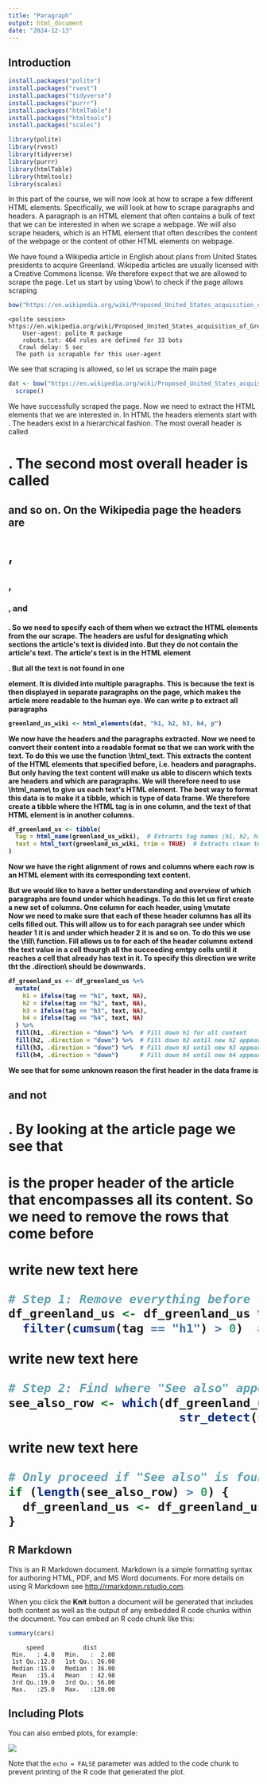 ```yaml
---
title: "Paragraph"
output: html_document
date: "2024-12-13"
---
```


## Introduction

``` r
install.packages("polite")
install.packages("rvest")
install.packages("tidyverse")
install.packages("purrr")
install.packages("htmlTable")
install.packages("htmltools")
install.packages("scales")
```


``` r
library(polite)
library(rvest)
library(tidyverse)
library(purrr)
library(htmlTable)
library(htmltools)
library(scales)
```

In this part of the course, we will now look at how to scrape a few  different HTML elements. Specifically, we will look at how to scrape paragraphs and headers. A paragraph is an HTML element that often contains a bulk of text that we can be interested in when we scrape a webpage. We will also scrape headers, which is an HTML element that often describes the content of the webpage or the content of other HTML elements on webpage.


We have found a Wikipedia article in English about plans from United States presidents to acquire Greenland. Wikipedia articles are usually licensed with a Creative Commons license. We therefore expect that we are allowed to scrape the page. 
Let us start by using \bow\ to check if the page allows scraping

``` r
bow("https://en.wikipedia.org/wiki/Proposed_United_States_acquisition_of_Greenland")
```

``` output
<polite session> https://en.wikipedia.org/wiki/Proposed_United_States_acquisition_of_Greenland
    User-agent: polite R package
    robots.txt: 464 rules are defined for 33 bots
   Crawl delay: 5 sec
  The path is scrapable for this user-agent
```

We see that scraping is allowed, so let us scrape the main page

``` r
dat <- bow("https://en.wikipedia.org/wiki/Proposed_United_States_acquisition_of_Greenland") %>% 
  scrape()
```

We have successfully scraped the page. Now we need to extract the HTML elements that we are interested in. In HTML the headers elements start with <h>. The headers exist in a hierarchical fashion. The most overall header is called <h1>. The second most overall header is called <h2> and so on. On the Wikipedia page the headers are <h1>, <h2>, <h3>, and <h4>. So we need to specify each of them when we extract the HTML elements from the our scrape. The headers are usful for designating which sections the article's text is divided into. But they do not contain the article's text. The article's text is in the HTML element <p>. But all the text is not found in one <p> element. It is divided into multiple paragraphs. This is because the text is then displayed in separate paragraphs on the page, which makes the article more readable to the human eye. We can write p to extract all paragraphs

``` r
greenland_us_wiki <- html_elements(dat, "h1, h2, h3, h4, p")
```
We now have the headers and the paragraphs extracted. Now we need to convert their content into a readable format so that we can work with the text. To do this we use the function \html_text\. This extracts the content of the HTML elements that specified before, i.e. headers and paragraphs. But only having the text content will make us able to discern which texts are headers and which are paragraphs. We will therefore need to use \html_name\ to give us each text's HTML element. 
The best way to format this data is to make it a tibble, which is type of data frame. We therefore create a tibble where the HTML tag is in one column, and the text of that HTML element is in another columns. 

``` r
df_greenland_us <- tibble(
  tag = html_name(greenland_us_wiki),  # Extracts tag names (h1, h2, h3, h4, p)
  text = html_text(greenland_us_wiki, trim = TRUE)  # Extracts clean text
)
```

Now we have the right alignment of rows and columns where each row is an HTML element with its corresponding text content. 

But we would like to have a better understanding and overview of which paragraphs are found under which headings. To do this let us first create a new set of columns. One column for each header, using \mutate\
Now we need to make sure that each of these header columns has all its cells filled out. This will allow us to for each paragrah see under which header 1 it is and under which header 2 it is and so on. To do this we use the \fill\ function. Fill allows us to for each of the header columns extend the text value in a cell thourgh all the succeeding emtpy cells until it reaches a cell that already has text in it. To specify this direction we write tht the \.direction\ should be downwards. 

``` r
df_greenland_us <- df_greenland_us %>%
  mutate(
    h1 = ifelse(tag == "h1", text, NA),
    h2 = ifelse(tag == "h2", text, NA),
    h3 = ifelse(tag == "h3", text, NA),
    h4 = ifelse(tag == "h4", text, NA)
  ) %>%
  fill(h1, .direction = "down") %>%  # Fill down h1 for all content
  fill(h2, .direction = "down") %>%  # Fill down h2 until new h2 appears
  fill(h3, .direction = "down") %>%  # Fill down h3 until new h3 appears
  fill(h4, .direction = "down")      # Fill down h4 until new h4 appears
```

We see that for some unknown reason the first header in the data frame is <h2> and not <h1>. By looking at the article page we see that <h1> is the proper header of the article that encompasses all its content. So we need to remove the rows that come before <h1>
write new text here

``` r
# Step 1: Remove everything before the first h1
df_greenland_us <- df_greenland_us %>%
  filter(cumsum(tag == "h1") > 0)  # Keep rows after the first h1 appears
```

write new text here

``` r
# Step 2: Find where "See also" appears in an h2, h3, or h4 and remove everything after
see_also_row <- which(df_greenland_us$tag %in% c("h2", "h3", "h4") & 
                        str_detect(str_to_lower(df_greenland_us$text), "^see also"))
```

write new text here

``` r
# Only proceed if "See also" is found
if (length(see_also_row) > 0) {
  df_greenland_us <- df_greenland_us %>% slice(1:(min(see_also_row) - 1))  # Keep only rows before "See also"
}
```


## R Markdown

This is an R Markdown document. Markdown is a simple formatting syntax for authoring HTML, PDF, and MS Word documents. For more details on using R Markdown see <http://rmarkdown.rstudio.com>.

When you click the **Knit** button a document will be generated that includes both content as well as the output of any embedded R code chunks within the document. You can embed an R code chunk like this:


``` r
summary(cars)
```

``` output
     speed           dist       
 Min.   : 4.0   Min.   :  2.00  
 1st Qu.:12.0   1st Qu.: 26.00  
 Median :15.0   Median : 36.00  
 Mean   :15.4   Mean   : 42.98  
 3rd Qu.:19.0   3rd Qu.: 56.00  
 Max.   :25.0   Max.   :120.00  
```

## Including Plots

You can also embed plots, for example:

<img src="fig/paragraph-rendered-pressure-1.png" style="display: block; margin: auto;" />

Note that the `echo = FALSE` parameter was added to the code chunk to prevent printing of the R code that generated the plot.
